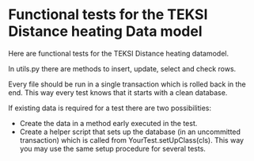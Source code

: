 Functional tests for the TEKSI Distance heating Data model
=======================================

Here are functional tests for the TEKSI Distance heating datamodel.

In utils.py there are methods to insert, update, select and check rows.

Every file should be run in a single transaction which is rolled back in the end. This way every test knows that it starts with a clean database.

If existing data is required for a test there are two possibilities:

 * Create the data in a method early executed in the test.
 * Create a helper script that sets up the database (in an uncommitted transaction) which is called from YourTest.setUpClass(cls). This way you may use the same setup procedure for several tests.
